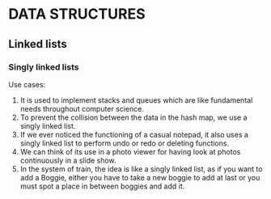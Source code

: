# DATA STRUCTURES
## Linked lists
### Singly linked lists
Use cases:
1. It is used to implement stacks and queues which are like fundamental needs throughout computer science.
2. To prevent the collision between the data in the hash map, we use a singly linked list.
3. If we ever noticed the functioning of a casual notepad, it also uses a singly linked list to perform undo or redo or deleting functions.
4. We can think of its use in a photo viewer for having look at photos continuously in a slide show.
5. In the system of train, the idea is like a singly linked list, as if 	you want to add a Boggie, either you have to take a new boggie to add at last or you must spot a place in between boggies and add it.

